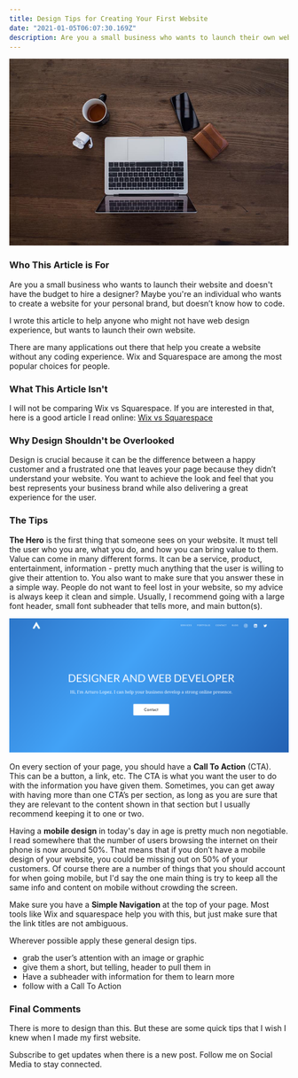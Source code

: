 ```yaml
---
title: Design Tips for Creating Your First Website
date: "2021-01-05T06:07:30.169Z"
description: Are you a small business who wants to launch their own website? Maybe you're an individual who wants to create a website for your personal brand, but doesn’t know how to code.
---
```


[![laptop at desk](../../assets/images/laptop-desk.jpg)]()

### Who This Article is For

Are you a small business who wants to launch their website and doesn't have the budget to hire a designer? Maybe you're an individual who wants to create a website for your personal brand, but doesn’t know how to code.

I wrote this article to help anyone who might not have web design experience, but wants to launch their own website.

There are many applications out there that help you create a website without any coding experience. Wix and Squarespace are among the most popular choices for people.

### What This Article Isn't
I will not be comparing Wix vs Squarespace. If you are interested in that, here is a good article I read online: 
<a href='https://www.websitetooltester.com/en/blog/wix-vs-squarespace/' target='_blank'>Wix vs Squarespace</a>


### Why Design Shouldn't be Overlooked

Design is crucial because it can be the difference between a happy customer and a frustrated one that leaves your page because they didn’t understand your website. You want to achieve the look and feel that you best represents your business brand while also delivering a great experience for the user.

### The Tips

<strong>The Hero</strong> is the first thing that someone sees on your website. It must tell the user who you are, what you do, and how you can bring value to them. Value can come in many different forms. It can be a service, product, entertainment, information - pretty much anything that the user is willing to give their attention to. You also want to make sure that you answer these in a simple way. People do not want to feel lost in your website, so my advice is always keep it clean and simple. Usually, I recommend going with a large font header, small font subheader that tells more, and main button(s).

[![](../../assets/images/hero.png)]()

On every section of your page, you should have a <strong>Call To Action</strong> (CTA). This can be a button, a link, etc. The CTA is what you want the user to do with the information you have given them. Sometimes, you can get away with having more than one CTA’s per section, as long as you are sure that they are relevant to the content shown in that section but I usually recommend keeping it to one or two.

Having a <strong>mobile design</strong> in today's day in age is pretty much non negotiable. I read somewhere that the number of users browsing the internet on their phone is now around 50%. That means that if you don’t have a mobile design of your website, you could be missing out on 50% of your customers. Of course there are a number of things that you should account for when going mobile, but I'd say the one main thing is try to keep all the same info and content on mobile without crowding the screen.

Make sure you have a <strong>Simple Navigation</strong> at the top of your page. Most tools like Wix and squarespace help you with this, but just make sure that the link titles are not ambiguous.

Wherever possible apply these general design tips.
<ul>
<li>grab the user’s attention with an image or graphic</li>
<li>give them a short, but telling, header to pull them in</li>
<li>Have a subheader with information for them to learn more</li>
<li>follow with a Call To Action</li>
</ul>


### Final Comments

There is more to design than this. But these are some quick tips that I wish I knew when I made my first website.

Subscribe to get updates when there is a new post. Follow me on Social Media to stay connected.